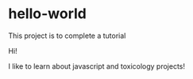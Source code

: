 # hello-world
This project is to complete a tutorial

Hi!

I like to learn about javascript and toxicology projects!
